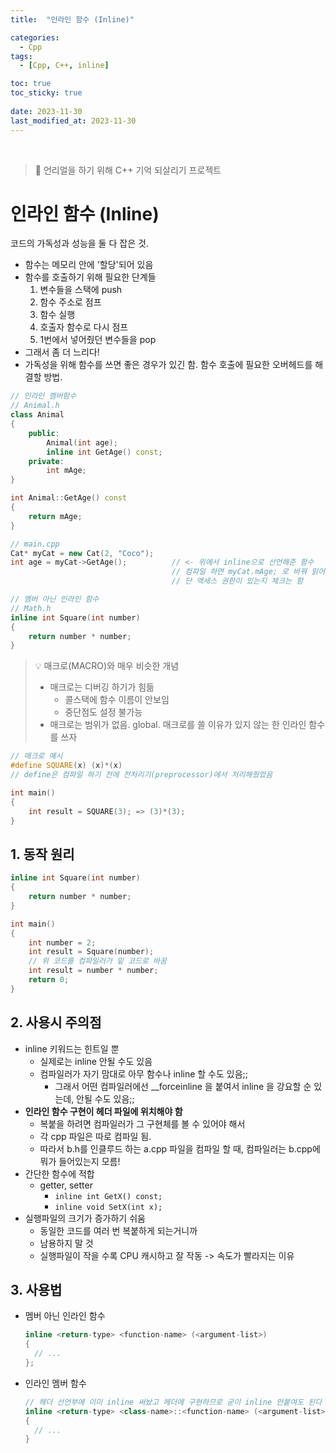 ```yaml
---
title:  "인라인 함수 (Inline)"

categories:
  - Cpp
tags:
  - [Cpp, C++, inline]

toc: true
toc_sticky: true
 
date: 2023-11-30
last_modified_at: 2023-11-30
---
```


<br>

> 🤯 언리얼을 하기 위해 C++ 기억 되살리기 프로젝트

# 인라인 함수 (Inline)

코드의 가독성과 성능을 둘 다 잡은 것.  

- 함수는 메모리 안에 '할당'되어 있음
- 함수를 호출하기 위해 필요한 단계들
  1. 변수들을 스택에 push
  2. 함수 주소로 점프
  3. 함수 실행
  4. 호출자 함수로 다시 점프
  5. 1번에서 넣어줬던 변수들을 pop
- 그래서 좀 더 느리다!
- 가독성을 위해 함수를 쓰면 좋은 경우가 있긴 함. 함수 호출에 필요한 오버헤드를 해결할 방법.

```cpp
// 인라인 멤버함수
// Animal.h
class Animal
{
    public:
        Animal(int age);
        inline int GetAge() const;
    private:
        int mAge;
}

int Animal::GetAge() const
{
    return mAge;
}

// main.cpp
Cat* myCat = new Cat(2, "Coco");
int age = myCat->GetAge();          // <- 위에서 inline으로 선언해준 함수
                                    // 컴파일 하면 myCat.mAge; 로 바꿔 읽어서 대입해준다.
                                    // 단 액세스 권한이 있는지 체크는 함

// 멤버 아닌 인라인 함수
// Math.h
inline int Square(int number)
{
    return number * number;
}
```

> 💡 매크로(MACRO)와 매우 비슷한 개념
> - 매크로는 디버깅 하기가 힘듦
>   - 콜스택에 함수 이름이 안보임
>   - 중단점도 설정 불가능
> - 매크로는 범위가 없음. global.
> 매크로를 쓸 이유가 있지 않는 한 인라인 함수를 쓰자

```cpp
// 매크로 예시
#define SQUARE(x) (x)*(x)
// define은 컴파일 하기 전에 전처리기(preprocessor)에서 처리해줬었음

int main()
{
    int result = SQUARE(3); => (3)*(3);
}
```

## 1. 동작 원리

```cpp
inline int Square(int number)
{
    return number * number;
}

int main()
{
    int number = 2;
    int result = Square(number);
    // 위 코드를 컴파일러가 밑 코드로 바꿈
    int result = number * number;
    return 0;
}
```

## 2. 사용시 주의점

- inline 키워드는 힌트일 뿐
  - 실제로는 inline 안될 수도 있음
  - 컴파일러가 자기 맘대로 아무 함수나 inline 할 수도 있음;;
    - 그래서 어떤 컴파일러에선 __forceinline 을 붙여서 inline 을 강요할 순 있는데, 안될 수도 있음;;
- <b>인라인 함수 구현이 헤더 파일에 위치해야 함</b>
  - 복붙을 하려면 컴파일러가 그 구현체를 볼 수 있어야 해서
  - 각 cpp 파일은 따로 컴파일 됨.
  - 따라서 b.h를 인클루드 하는 a.cpp 파일을 컴파일 할 때, 컴파일러는 b.cpp에 뭐가 들어있는지 모름!
- 간단한 함수에 적합
  - getter, setter
    - `inline int GetX() const;`
    - `inline void SetX(int x);`
- 실행파일의 크기가 증가하기 쉬움
  - 동일한 코드를 여러 번 복붙하게 되는거니까
  - 남용하지 말 것
  - 실행파일이 작을 수록 CPU 캐시하고 잘 작동 -> 속도가 빨라지는 이유

## 3. 사용법

- 멤버 아닌 인라인 함수
  ```cpp
  inline <return-type> <function-name> (<argument-list>)
  {
    // ...
  };
  ```
- 인라인 멤버 함수
  ```cpp
  // 헤더 선언부에 이미 inline 써놨고 헤더에 구현하므로 굳이 inline 안붙여도 된다
  inline <return-type> <class-name>::<function-name> (<argument-list>)
  {
    // ...
  }
  ```


